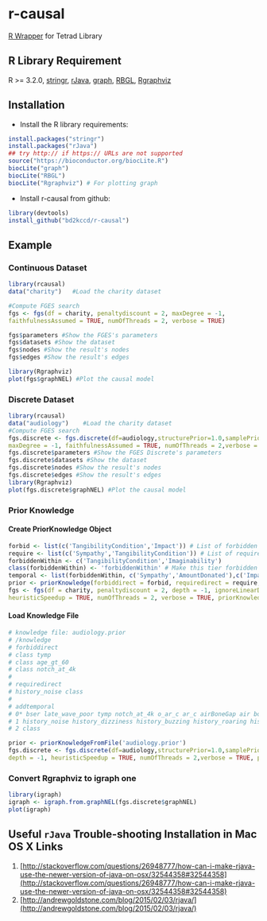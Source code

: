 # r-causal
[R Wrapper](https://github.com/bd2kccd/r-causal) for Tetrad Library

## R Library Requirement
R >= 3.2.0, 
[stringr](https://cran.r-project.org/web/packages/stringr/),
[rJava](https://cran.r-project.org/web/packages/rJava/index.html), 
[graph](http://bioconductor.org/packages/release/bioc/html/graph.html), 
[RBGL](http://bioconductor.org/packages/release/bioc/html/RBGL.html), 
[Rgraphviz](http://bioconductor.org/packages/release/bioc/html/Rgraphviz.html)

## Installation

- Install the R library requirements:
```R
install.packages("stringr")
install.packages("rJava")
## try http:// if https:// URLs are not supported
source("https://bioconductor.org/biocLite.R") 
biocLite("graph")
biocLite("RBGL")
biocLite("Rgraphviz") # For plotting graph
```
- Install r-causal from github:

```R
library(devtools)
install_github("bd2kccd/r-causal")
```

## Example
### Continuous Dataset
```R
library(rcausal)
data("charity")   #Load the charity dataset

#Compute FGES search
fgs <- fgs(df = charity, penaltydiscount = 2, maxDegree = -1,  
faithfulnessAssumed = TRUE, numOfThreads = 2, verbose = TRUE)    

fgs$parameters #Show the FGES's parameters
fgs$datasets #Show the dataset
fgs$nodes #Show the result's nodes
fgs$edges #Show the result's edges

library(Rgraphviz)
plot(fgs$graphNEL) #Plot the causal model
```
### Discrete Dataset
```R
library(rcausal)
data("audiology")    #Load the charity dataset
#Compute FGES search
fgs.discrete <- fgs.discrete(df=audiology,structurePrior=1.0,samplePrior=1.0, 
maxDegree = -1, faithfulnessAssumed = TRUE, numOfThreads = 2,verbose = TRUE)
fgs.discrete$parameters #Show the FGES Discrete's parameters
fgs.discrete$datasets #Show the dataset
fgs.discrete$nodes #Show the result's nodes
fgs.discrete$edges #Show the result's edges
library(Rgraphviz)
plot(fgs.discrete$graphNEL) #Plot the causal model
```

### Prior Knowledge

#### Create PriorKnowledge Object
```R
forbid <- list(c('TangibilityCondition','Impact')) # List of forbidden directed edges
require <- list(c('Sympathy','TangibilityCondition')) # List of required directed edges
forbiddenWithin <- c('TangibilityCondition','Imaginability')
class(forbiddenWithin) <- 'forbiddenWithin' # Make this tier forbidden within
temporal <- list(forbiddenWithin, c('Sympathy','AmountDonated'),c('Impact')) # List of temporal node tiers
prior <- priorKnowledge(forbiddirect = forbid, requiredirect = require, addtemporal = temporal)
fgs <- fgs(df = charity, penaltydiscount = 2, depth = -1, ignoreLinearDependence = TRUE, 
heuristicSpeedup = TRUE, numOfThreads = 2, verbose = TRUE, priorKnowledge = prior)
```

#### Load Knowledge File
```R
# knowledge file: audiology.prior
# /knowledge
# forbiddirect
# class tymp
# class age_gt_60
# class notch_at_4k
# 
# requiredirect
# history_noise class
#
# addtemporal
# 0* bser late_wave_poor tymp notch_at_4k o_ar_c ar_c airBoneGap air bone o_ar_u airBoneGap
# 1 history_noise history_dizziness history_buzzing history_roaring history_recruitment history_fluctuating history_heredity history_nausea
# 2 class

prior <- priorKnowledgeFromFile('audiology.prior')
fgs.discrete <- fgs.discrete(df=audiology,structurePrior=1.0,samplePrior=1.0, 
depth = -1, heuristicSpeedup = TRUE, numOfThreads = 2,verbose = TRUE, priorKnowledge = prior)
```

### Convert Rgraphviz to igraph one
```R
library(igraph)
igraph <- igraph.from.graphNEL(fgs.discrete$graphNEL)
plot(igraph)
```

## Useful `rJava` Trouble-shooting Installation in Mac OS X Links

1. [http://stackoverflow.com/questions/26948777/how-can-i-make-rjava-use-the-newer-version-of-java-on-osx/32544358#32544358](http://stackoverflow.com/questions/26948777/how-can-i-make-rjava-use-the-newer-version-of-java-on-osx/32544358#32544358)
2. [http://andrewgoldstone.com/blog/2015/02/03/rjava/](http://andrewgoldstone.com/blog/2015/02/03/rjava/)
